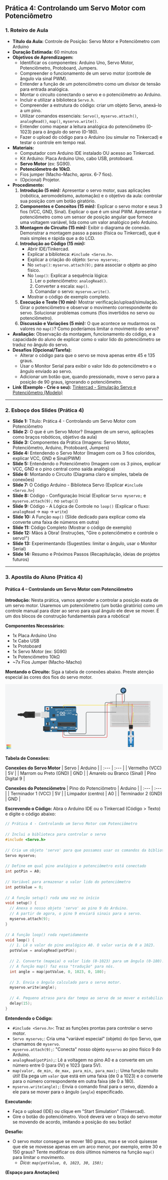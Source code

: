 ## Prática 4: Controlando um Servo Motor com Potenciômetro

### 1. Roteiro de Aula

*   **Título da Aula:** Controle de Posição: Servo Motor e Potenciômetro com Arduino
*   **Duração Estimada:** 60 minutos
*   **Objetivos de Aprendizagem:**
    *   Identificar os componentes: Arduino Uno, Servo Motor, Potenciômetro, Protoboard, Jumpers.
    *   Compreender o funcionamento de um servo motor (controle de ângulo via sinal PWM).
    *   Entender a função de um potenciômetro como um divisor de tensão para entrada analógica.
    *   Montar o circuito conectando o servo e o potenciômetro ao Arduino.
    *   Incluir e utilizar a biblioteca `Servo.h`.
    *   Compreender a estrutura do código: criar um objeto Servo, anexá-lo a um pino.
    *   Utilizar comandos essenciais: `Servo()`, `myservo.attach()`, `analogRead()`, `map()`, `myservo.write()`.
    *   Entender como mapear a leitura analógica do potenciômetro (0-1023) para o ângulo do servo (0-180).
    *   Fazer o upload do código para o Arduino (ou simular no Tinkercad) e testar o controle em tempo real.
*   **Materiais:**
    *   Computador com Arduino IDE instalado OU acesso ao Tinkercad.
    *   Kit Arduino: Placa Arduino Uno, cabo USB, protoboard.
    *   **Servo Motor** (ex: SG90).
    *   **Potenciômetro de 10kΩ**.
    *   Fios jumper (Macho-Macho, aprox. 6-7 fios).
    *   (Opcional) Projetor.
*   **Procedimento:**
    1.  **Introdução (5 min):** Apresentar o servo motor, suas aplicações (robótica, aeromodelismo, automação) e o objetivo da aula: controlar sua posição com um botão giratório.
    2.  **Componentes e Conceitos (15 min):** Explicar o servo motor e seus 3 fios (VCC, GND, Sinal). Explicar o que é um sinal PWM. Apresentar o potenciômetro como um sensor de posição angular que fornece uma voltagem variável, lida como um valor analógico pelo Arduino.
    3.  **Montagem do Circuito (15 min):** Exibir o diagrama de conexão. Demonstrar a montagem passo a passo (física ou Tinkercad), que é mais simples e rápida que a do LCD.
    4.  **Introdução ao Código (15 min):**
        *   Abrir IDE/Tinkercad.
        *   Explicar a biblioteca: `#include <Servo.h>`.
        *   Explicar a criação do objeto: `Servo myservo;`.
        *   No `setup()`: `myservo.attach(9);` para associar o objeto ao pino físico.
        *   No `loop()`: Explicar a sequência lógica:
            1.  Ler o potenciômetro: `analogRead()`.
            2.  Converter a escala: `map()`.
            3.  Comandar o servo: `myservo.write()`.
        *   Mostrar o código de exemplo completo.
    5.  **Execução e Teste (10 min):** Mostrar verificação/upload/simulação. Girar o potenciômetro e observar o movimento correspondente do servo. Solucionar problemas comuns (fios invertidos no servo ou potenciômetro).
    6.  **Discussão e Variações (5 min):** O que acontece se mudarmos os valores no `map()`? Como poderíamos limitar o movimento do servo?
*   **Avaliação:** Observação da montagem, funcionamento do código, e a capacidade do aluno de explicar como o valor lido do potenciômetro se traduz no ângulo do servo.
*   **Desafios (Opcional/Tarefa):**
    *   Alterar o código para que o servo se mova apenas entre 45 e 135 graus.
    *   Usar o Monitor Serial para exibir o valor lido do potenciômetro e o ângulo enviado ao servo.
    *   Adicionar um botão que, quando pressionado, move o servo para a posição de 90 graus, ignorando o potenciômetro.
*   **Link (Exemplo - Crie o seu):** [Tinkercad - Simulação Servo e Potenciômetro (Modelo)](https://www.tinkercad.com/things/bBCOy8DqQXf-pratica-04-manipulando-um-servomotor?sharecode=Y_ZkkqvMRO0MnveGnvmDMTemQ6QBpoEHjatmbkddnLY)

---

### 2. Esboço dos Slides (Prática 4)

*   **Slide 1:** Título: Prática 4 - Controlando um Servo Motor com Potenciômetro
*   **Slide 2:** O que é um Servo Motor? (Imagem de um servo, aplicações como braços robóticos, objetivo da aula)
*   **Slide 3:** Componentes da Prática (Imagens: Servo Motor, Potenciômetro, Arduino, Protoboard, Jumpers)
*   **Slide 4:** Entendendo o Servo Motor (Imagem com os 3 fios coloridos, explicar VCC, GND e Sinal/PWM)
*   **Slide 5:** Entendendo o Potenciômetro (Imagem com os 3 pinos, explicar VCC, GND e o pino central como saída analógica)
*   **Slide 6:** Montando o Circuito (Diagrama claro e simples, tabela de conexões)
*   **Slide 7:** O Código Arduino - Biblioteca Servo (Explicar `#include <Servo.h>`)
*   **Slide 8:** Código - Configuração Inicial (Explicar `Servo myservo;` e `myservo.attach(9);` no `setup()`)
*   **Slide 9:** Código - A Lógica de Controle no `loop()` (Explicar o fluxo: `analogRead` -> `map` -> `write`)
*   **Slide 10:** A Função `map()` (Slide dedicado para explicar como ela converte uma faixa de números em outra)
*   **Slide 11:** Código Completo (Mostrar o código de exemplo)
*   **Slide 12:** Mãos à Obra! (Instruções, "Gire o potenciômetro e controle o servo!")
*   **Slide 13:** Experimentando (Sugestões: limitar o ângulo, usar o Monitor Serial)
*   **Slide 14:** Resumo e Próximos Passos (Recapitulação, ideias de projetos futuros)

---

### 3. Apostila do Aluno (Prática 4)

#### Prática 4 – Controlando um Servo Motor com Potenciômetro

**Introdução:**
Nesta prática, vamos aprender a controlar a posição exata de um servo motor. Usaremos um potenciômetro (um botão giratório) como um controle manual para dizer ao servo para qual ângulo ele deve se mover. É um dos blocos de construção fundamentais para a robótica!

**Componentes Necessários:**
*   1x Placa Arduino Uno
*   1x Cabo USB
*   1x Protoboard
*   1x Servo Motor (ex: SG90)
*   1x Potenciômetro 10kΩ
*   ~7x Fios Jumper (Macho-Macho)

**Montando o Circuito:**
Siga a tabela de conexões abaixo. Preste atenção especial às cores dos fios do servo motor.

![Circuito Servomotor](https://github.com/T-arcioSantos/projext-robotica-programacao-em/blob/main/Praticas_Tarcio/04/Pratica%2004_%20Manipulando%20um%20servomotor.png)

**Tabela de Conexões:**

**Conexões do Servo Motor**
| Servo | Arduino |
| :--- | :--- |
| Vermelho (VCC) | 5V |
| Marrom ou Preto (GND) | GND |
| Amarelo ou Branco (Sinal) | Pino Digital 9 |

**Conexões do Potenciômetro**
| Pino do Potenciômetro | Arduino |
| :--- | :--- |
| Terminador 1 (VCC) | 5V |
| Limpador (centro) | A0 |
| Terminador 2 (GND) | GND |

**Escrevendo o Código:**
Abra o Arduino IDE ou o Tinkercad (Código > Texto) e digite o código abaixo:

```c++
// Prática 4 - Controlando um Servo Motor com Potenciômetro

// Inclui a biblioteca para controlar o servo
#include <Servo.h>

// Cria um objeto 'servo' para que possamos usar os comandos da biblioteca
Servo myservo;

// Define em qual pino analógico o potenciômetro está conectado
int potPin = A0;

// Variável para armazenar o valor lido do potenciômetro
int potValue = 0;

// A função setup() roda uma vez no início
void setup() {
  // Anexa o nosso objeto 'servo' ao pino 9 do Arduino.
  // A partir de agora, o pino 9 enviará sinais para o servo.
  myservo.attach(9);
}

// A função loop() roda repetidamente
void loop() {
  // 1. Lê o valor do pino analógico A0. O valor varia de 0 a 1023.
  potValue = analogRead(potPin);
  
  // 2. Converte (mapeia) o valor lido (0-1023) para um ângulo (0-180).
  // A função map() faz essa "tradução" para nós.
  int angle = map(potValue, 0, 1023, 0, 180);
  
  // 3. Envia o ângulo calculado para o servo motor.
  myservo.write(angle);
  
  // 4. Pequeno atraso para dar tempo ao servo de se mover e estabilizar.
  delay(15);
}
```

**Entendendo o Código:**
*   `#include <Servo.h>`: Traz as funções prontas para controlar o servo motor.
*   `Servo myservo;`: Cria uma "variável especial" (objeto) do tipo Servo, que chamamos de `myservo`.
*   `myservo.attach(9);`: "Conecta" nosso objeto `myservo` ao pino físico 9 do Arduino.
*   `analogRead(potPin);`: Lê a voltagem no pino A0 e a converte em um número entre 0 (para 0V) e 1023 (para 5V).
*   `map(valor, de_min, de_max, para_min, para_max);`: Uma função muito útil! Ela pega um `valor` que está em uma faixa (de 0 a 1023) e o converte para o número correspondente em outra faixa (de 0 a 180).
*   `myservo.write(angle);`: Envia o comando final para o servo, dizendo a ele para se mover para o ângulo (`angle`) especificado.

**Executando:**
*   Faça o upload (IDE) ou clique em "Start Simulation" (Tinkercad).
*   Gire o botão do potenciômetro. Você deverá ver o braço do servo motor se movendo de acordo, imitando a posição do seu botão!

**Desafio:**
*   O servo motor consegue se mover 180 graus, mas e se você quisesse que ele se movesse apenas em um arco menor, por exemplo, entre 30 e 150 graus? Tente modificar os dois últimos números na função `map()` para limitar o movimento.
    *   *Dica: `map(potValue, 0, 1023, 30, 150);`*

**(Espaço para Anotações)**
